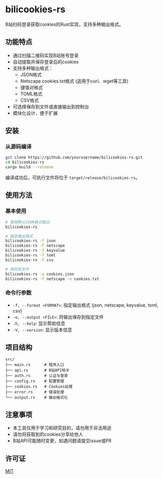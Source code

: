 # bilicookies-rs

B站扫码登录获取cookies的Rust实现，支持多种输出格式。

## 功能特点

- 通过扫描二维码实现B站账号登录
- 自动提取并保存登录后的cookies
- 支持多种输出格式：
  - JSON格式
  - Netscape cookies.txt格式 (适用于curl、wget等工具)
  - 键值对格式
  - TOML格式
  - CSV格式
- 可选择保存到文件或直接输出到控制台
- 模块化设计，便于扩展

## 安装

### 从源码编译

```bash
git clone https://github.com/yourusername/bilicookies-rs.git
cd bilicookies-rs
cargo build --release
```

编译成功后，可执行文件将位于 `target/release/bilicookies-rs`。

## 使用方法

### 基本使用

```bash
# 使用默认JSON格式输出
bilicookies-rs

# 指定输出格式
bilicookies-rs -f json
bilicookies-rs -f netscape
bilicookies-rs -f keyvalue
bilicookies-rs -f toml
bilicookies-rs -f csv

# 保存到文件
bilicookies-rs -o cookies.json
bilicookies-rs -f netscape -o cookies.txt
```

### 命令行参数

- `-f, --format <FORMAT>`: 指定输出格式 (json, netscape, keyvalue, toml, csv)
- `-o, --output <FILE>`: 将输出保存到指定文件
- `-h, --help`: 显示帮助信息
- `-V, --version`: 显示版本信息

## 项目结构

```
src/
├── main.rs      # 程序入口
├── api.rs       # B站API相关
├── auth.rs      # 认证与登录
├── config.rs    # 配置管理
├── cookies.rs   # Cookies处理
├── error.rs     # 错误处理
└── output.rs    # 输出格式化
```

## 注意事项

- 本工具仅用于学习和研究目的，请勿用于非法用途
- 请勿将获取到的cookies分享给他人
- B站API可能随时变更，如遇问题请提交issue或PR

## 许可证

[MIT](LICENSE) 